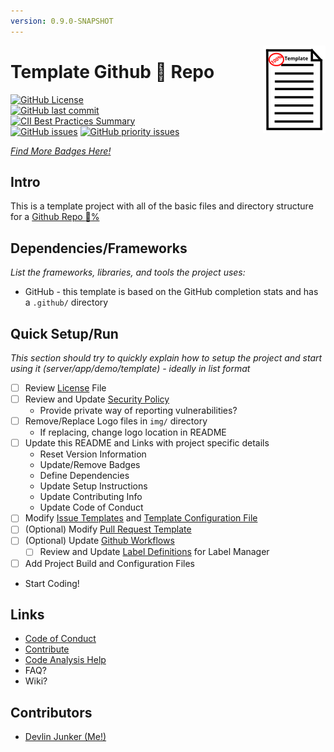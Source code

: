 ```yaml
---
version: 0.9.0-SNAPSHOT
---
```


<img align="right" width="100" height="140" src="https://github.com/devlinjunker/template.github/blob/master/img/logo-small.png">

# Template Github :100: Repo


[![GitHub License](https://img.shields.io/github/license/devlinjunker/template.github?color=blue)](https://github.com/devlinjunker/template.github/blob/master/LICENSE)  
[![GitHub last commit](https://img.shields.io/github/last-commit/devlinjunker/template.github)](https://github.com/devlinjunker/template.github/commits/master)  
[![CII Best Practices Summary](https://img.shields.io/cii/summary/4287?label=core-infrastructure)](https://bestpractices.coreinfrastructure.org/en/projects/4287)  
[![GitHub issues](https://img.shields.io/github/issues/devlinjunker/template.github)](https://github.com/devlinjunker/template.github/issues)
[![GitHub priority issues](https://img.shields.io/github/issues/devlinjunker/template.github/-priority?color=red&label=priority%20issues)](https://github.com/devlinjunker/template.github/issues?q=is%3Aopen+is%3Aissue+label%3A-priority)

_[Find More Badges Here!](https://shields.io/)_

## Intro

This is a template project with all of the basic files and directory structure for a [Github Repo :100:%](../../community)

## Dependencies/Frameworks
_List the frameworks, libraries, and tools the project uses:_

- GitHub - this template is based on the GitHub completion stats and has a `.github/` directory

## Quick Setup/Run

_This section should try to quickly explain how to setup the project and start using it (server/app/demo/template) - ideally in list format_
 - [ ] Review [License] File
 - [ ] Review and Update [Security Policy]
   - Provide private way of reporting vulnerabilities?
 - [ ] Remove/Replace Logo files in `img/` directory
   - If replacing, change logo location in README
 - [ ] Update this README and Links with project specific details
   - Reset Version Information
   - Update/Remove Badges
   - Define Dependencies
   - Update Setup Instructions
   - Update Contributing Info
   - Update Code of Conduct
 - [ ] Modify [Issue Templates] and [Template Configuration File]
 - [ ] (Optional) Modify [Pull Request Template]
 - [ ] (Optional) Update [Github Workflows]
    - [ ] Review and Update [Label Definitions] for Label Manager
 - [ ] Add Project Build and Configuration Files
 - Start Coding!

## Links


- [Code of Conduct]
- [Contribute]
- [Code Analysis Help]
- FAQ?
- Wiki?


## Contributors

- [Devlin Junker (Me!)](mailto:devlinjunker@gmail.com)



[License]: LICENSE
[Security Policy]: SECURITY.md
[Issue Templates]: .github/ISSUE_TEMPLATE/
[Template Configuration File]: .github/ISSUE_TEMPLATE/config.yml
[Pull Request Template]: .github/pull_request_template.md
[Github Workflows]: .github/workflows
[Label Definitions]: .github/labels.yaml
[Code of Conduct]: CODE_OF_CONDUCT.md
[Contribute]: CONTRIBUTING.md
[Code Analysis Help]: https://github.com/devlinjunker/template.github/wiki/Code-Analysis
